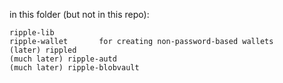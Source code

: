 in this folder (but not in this repo):

	ripple-lib
	ripple-wallet 		for creating non-password-based wallets
	(later) rippled
	(much later) ripple-autd
	(much later) ripple-blobvault


